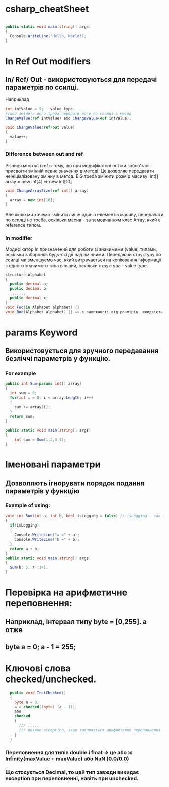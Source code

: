 # csharp_cheatSheet
``` csharp

public static void main(string[] args)
{
  Console.WriteLine("Hello, World!);
}
```
# In Ref Out modifiers
## In/ Ref/ Out - використовуються для передачі параметрів по ссилці. 
Наприклад 
``` csharp
int intValue = 5; - value type.
//щоб змінити його треба передати його по ссилці в метод 
ChangeValue(ref intValue) або ChangeValue(out intValue);

void ChangeValue(ref/out value)
{
  value++;
}
```
### Difference between out and ref
Різниця між out i ref в тому, що при модифікаторі out ми зобов'зані присвоїти змінній певне значення в методі. Це дозволяє передавати неініціалізовану змінну в метод.
E.G треба змінити розмір масиву: int[] array = new int[4] => new int[10]
``` csharp
void ChangeArraySize(ref int[] array)
{
  array = new int[10];
}
```
Але якщо ми хочемо змінити лише один з елементів масиву, передавати по ссилці не треба, оскільки масив - за замовчанням клас Array, який є reference типом.
### In modifier
Модифікатор In призначений для роботи зі значимими (value) типами, оскільки забороняє будь-які дії над змінними. Передаючи структуру по ссилці ми зменшуємо час, який витрачається на копіювання інформації з одного значимого типа в інший, оскільки структура - value type.
``` csharp
structure Alphabet
{
  public decimal a;
  public decimal b;
 ........
  public decimal x;
}
void Foo(in Alphabet alphabet) {}
void Boo(Alphabet alphabet) {} => в залежності від розмірів, швидкість роботи Foo буде більшою від Boo в n кількість разів.
``` 
 # 
# params Keyword
## Використовується для зручного передавання безліччі параметрів у функцію.
### For example
``` csharp
public int Sum(params int[] array)
{
  int sum = 0;
  for(int i = 0; i < array.Length; i++)
  {
    sum += array[i];
  }
  return sum;
}

public static void main(string[] args)
{
    int sum = Sum(1,2,3,4);
}
```
# Іменовані параметри
## Дозволяють ігнорувати порядок подання параметрів у функцію
### Example of using:
``` csharp
void int Sum(int a, int b, bool isLogging = false) // isLogging - так званий необов'язковий параметр, по дефолту завжди false.
{
  if(isLogging)
  {
    Console.WriteLine("a =" + a);
    Console.WriteLine("b =" + b);
  }
  return a + b;
}
public static void main(string[] args)
{
  Sum(b: 5, a :14);
}
```
# Перевірка на арифметичне переповнення:
## Наприклад, інтервал типу byte = [0,255]. а отже 
## byte a = 0; a - 1 = 255;
# Ключові слова checked/unchecked.
``` csharp
  public void TestChecked()
  {
    byte a = 0;
    a = checked((byte) (a - 1));
    або
    checked
    {
      /// .....
      /// викине exception, якщо трапляється арифметичне переповнення.
    }
  }
```
### Переповнення для типів double i float => це або ж Infinity(maxValue + maxValue) або NaN (0.0/0.0)
### Що стосується Decimal, то цей тип завжди викидає exception при переповненні, навіть при unchecked.
